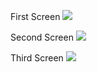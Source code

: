 First Screen
![](D:\Intern\firstScreen.png)

Second Screen
![](D:\Intern\secondScreen.png)

Third Screen
![](D:\Intern\thirdScreen.png)
